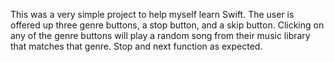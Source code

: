 This was a very simple project to help myself learn Swift. The user is offered up three genre buttons, a stop button, and a skip button. Clicking on any of the genre buttons will play a random song from their music library that matches that genre. Stop and next function as expected.
